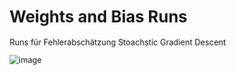 # Weights and Bias Runs

Runs für Fehlerabschätzung Stoachstic Gradient Descent

![image](https://github.com/CDL1-Sensor/Sensor-Klassifikation-ohne-Deep-Learning/assets/66916399/ae03dfea-ab3c-42eb-bd6f-d133194bb88e)
